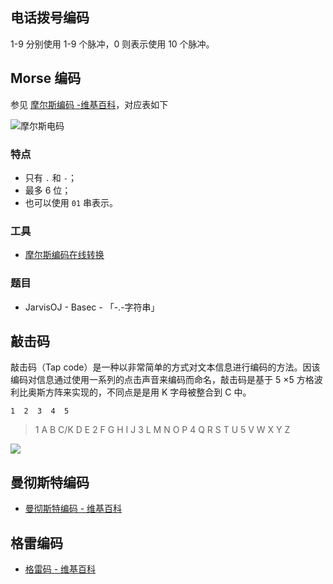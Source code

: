 ## 电话拨号编码

1-9 分别使用 1-9 个脉冲，0 则表示使用 10 个脉冲。

## Morse 编码

参见 [摩尔斯编码 -维基百科](https://zh.wikipedia.org/wiki/%E6%91%A9%E5%B0%94%E6%96%AF%E7%94%B5%E7%A0%81)，对应表如下

![摩尔斯电码](/misc/encode/figure/morse.jpg)

### 特点

-   只有 `.` 和 `-`；
-   最多 6 位；
-   也可以使用 `01` 串表示。

### 工具

-   [摩尔斯编码在线转换](http://www.zhongguosou.com/zonghe/moErSiCodeConverter.aspx)

### 题目

-   JarvisOJ - Basec - 「-.-字符串」

## 敲击码

敲击码（Tap code）是一种以非常简单的方式对文本信息进行编码的方法。因该编码对信息通过使用一系列的点击声音来编码而命名，敲击码是基于 5 ×5 方格波利比奥斯方阵来实现的，不同点是是用 K 字母被整合到 C 中。

```text
1  2  3  4  5
```

> 1 A B C/K D E 2 F G H I J 3 L M N O P 4 Q R S T U 5 V W X Y Z

![](/misc/encode/figure/tapcode.jpg)

## 曼彻斯特编码

-   [曼彻斯特编码 - 维基百科](https://zh.wikipedia.org/wiki/%E6%9B%BC%E5%BD%BB%E6%96%AF%E7%89%B9%E7%BC%96%E7%A0%81)

## 格雷编码

-   [格雷码 - 维基百科](https://zh.wikipedia.org/wiki/%E6%A0%BC%E9%9B%B7%E7%A0%81)
